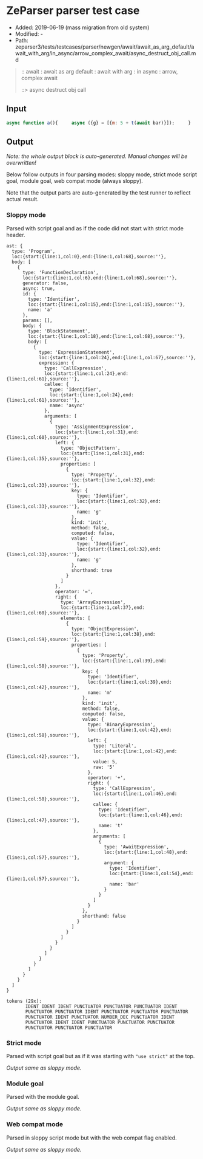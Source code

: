 # ZeParser parser test case

- Added: 2019-06-19 (mass migration from old system)
- Modified: -
- Path: zeparser3/tests/testcases/parser/newgen/await/await_as_arg_default/await_with_arg/in_async/arrow_complex_await/async_destruct_obj_call.md

> :: await : await as arg default : await with arg : in async : arrow, complex await
>
> ::> async destruct obj call

## Input

`````js
async function a(){     async ({g} = [{m: 5 + t(await bar)}]);     }
`````

## Output

_Note: the whole output block is auto-generated. Manual changes will be overwritten!_

Below follow outputs in four parsing modes: sloppy mode, strict mode script goal, module goal, web compat mode (always sloppy).

Note that the output parts are auto-generated by the test runner to reflect actual result.

### Sloppy mode

Parsed with script goal and as if the code did not start with strict mode header.

`````
ast: {
  type: 'Program',
  loc:{start:{line:1,col:0},end:{line:1,col:68},source:''},
  body: [
    {
      type: 'FunctionDeclaration',
      loc:{start:{line:1,col:6},end:{line:1,col:68},source:''},
      generator: false,
      async: true,
      id: {
        type: 'Identifier',
        loc:{start:{line:1,col:15},end:{line:1,col:15},source:''},
        name: 'a'
      },
      params: [],
      body: {
        type: 'BlockStatement',
        loc:{start:{line:1,col:18},end:{line:1,col:68},source:''},
        body: [
          {
            type: 'ExpressionStatement',
            loc:{start:{line:1,col:24},end:{line:1,col:67},source:''},
            expression: {
              type: 'CallExpression',
              loc:{start:{line:1,col:24},end:{line:1,col:61},source:''},
              callee: {
                type: 'Identifier',
                loc:{start:{line:1,col:24},end:{line:1,col:61},source:''},
                name: 'async'
              },
              arguments: [
                {
                  type: 'AssignmentExpression',
                  loc:{start:{line:1,col:31},end:{line:1,col:60},source:''},
                  left: {
                    type: 'ObjectPattern',
                    loc:{start:{line:1,col:31},end:{line:1,col:35},source:''},
                    properties: [
                      {
                        type: 'Property',
                        loc:{start:{line:1,col:32},end:{line:1,col:33},source:''},
                        key: {
                          type: 'Identifier',
                          loc:{start:{line:1,col:32},end:{line:1,col:33},source:''},
                          name: 'g'
                        },
                        kind: 'init',
                        method: false,
                        computed: false,
                        value: {
                          type: 'Identifier',
                          loc:{start:{line:1,col:32},end:{line:1,col:33},source:''},
                          name: 'g'
                        },
                        shorthand: true
                      }
                    ]
                  },
                  operator: '=',
                  right: {
                    type: 'ArrayExpression',
                    loc:{start:{line:1,col:37},end:{line:1,col:60},source:''},
                    elements: [
                      {
                        type: 'ObjectExpression',
                        loc:{start:{line:1,col:38},end:{line:1,col:59},source:''},
                        properties: [
                          {
                            type: 'Property',
                            loc:{start:{line:1,col:39},end:{line:1,col:58},source:''},
                            key: {
                              type: 'Identifier',
                              loc:{start:{line:1,col:39},end:{line:1,col:42},source:''},
                              name: 'm'
                            },
                            kind: 'init',
                            method: false,
                            computed: false,
                            value: {
                              type: 'BinaryExpression',
                              loc:{start:{line:1,col:42},end:{line:1,col:58},source:''},
                              left: {
                                type: 'Literal',
                                loc:{start:{line:1,col:42},end:{line:1,col:42},source:''},
                                value: 5,
                                raw: '5'
                              },
                              operator: '+',
                              right: {
                                type: 'CallExpression',
                                loc:{start:{line:1,col:46},end:{line:1,col:58},source:''},
                                callee: {
                                  type: 'Identifier',
                                  loc:{start:{line:1,col:46},end:{line:1,col:47},source:''},
                                  name: 't'
                                },
                                arguments: [
                                  {
                                    type: 'AwaitExpression',
                                    loc:{start:{line:1,col:48},end:{line:1,col:57},source:''},
                                    argument: {
                                      type: 'Identifier',
                                      loc:{start:{line:1,col:54},end:{line:1,col:57},source:''},
                                      name: 'bar'
                                    }
                                  }
                                ]
                              }
                            },
                            shorthand: false
                          }
                        ]
                      }
                    ]
                  }
                }
              ]
            }
          }
        ]
      }
    }
  ]
}

tokens (29x):
       IDENT IDENT IDENT PUNCTUATOR PUNCTUATOR PUNCTUATOR IDENT
       PUNCTUATOR PUNCTUATOR IDENT PUNCTUATOR PUNCTUATOR PUNCTUATOR
       PUNCTUATOR IDENT PUNCTUATOR NUMBER_DEC PUNCTUATOR IDENT
       PUNCTUATOR IDENT IDENT PUNCTUATOR PUNCTUATOR PUNCTUATOR
       PUNCTUATOR PUNCTUATOR PUNCTUATOR
`````

### Strict mode

Parsed with script goal but as if it was starting with `"use strict"` at the top.

_Output same as sloppy mode._

### Module goal

Parsed with the module goal.

_Output same as sloppy mode._

### Web compat mode

Parsed in sloppy script mode but with the web compat flag enabled.

_Output same as sloppy mode._
